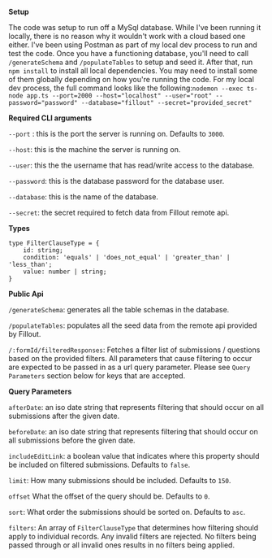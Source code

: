 **Setup**

The code was setup to run off a MySql database. While I've been running it locally, there is no reason why it wouldn't work with a cloud based one either. I've been using Postman as part of my local dev process to run and test the code. Once you have a functioning database, you'll need to call `/generateSchema` and `/populateTables` to setup and seed it. After that, run `npm install` to install all local dependencies. You may need to install some of them globally depending on how you're running the code. For my local dev process, the full command looks like the following:```nodemon --exec ts-node app.ts --port=2000 --host="localhost" --user="root" --password="password" --database="fillout" --secret="provided_secret"```

**Required CLI arguments**

`--port` : this is the port the server is running on. Defaults to `3000`.

`--host`: this is the machine the server is running on.

`--user`: this the the username that has read/write access to the database.

`--password`: this is the database password for the database user.

`--database`: this is the name of the database.

`--secret`: the secret required to fetch data from Fillout remote api.

**Types**

```
type FilterClauseType = {
	id: string;
	condition: 'equals' | 'does_not_equal' | 'greater_than' | 'less_than';
	value: number | string;
}
```


**Public Api**

`/generateSchema`: generates all the table schemas in the database.

`/populateTables`: populates all the seed data from the remote api provided by Fillout.

`/:formId/filteredResponses`: Fetches a filter list of submissions / questions based on the provided filters. All parameters that cause filtering to occur are expected to be passed in as a url query parameter. Please see `Query Parameters` section below for keys that are accepted.

**Query Parameters**

`afterDate`: an iso date string that represents filtering that should occur on all submissions after the given date.

`beforeDate`: an iso date string that represents filtering that should occur on all submissions before the given date.

`includeEditLink`: a boolean value that indicates where this property should be included on filtered submissions. Defaults to `false`.

`limit`: How many submissions should be included. Defaults to `150`.

`offset` What the offset of the query should be. Defaults to `0`.

`sort`: What order the submissions should be sorted on. Defaults to `asc`.

`filters`: An array of `FilterClauseType` that determines how filtering should apply to individual records. Any invalid filters are rejected. No filters being passed through or all invalid ones results in no filters being applied.